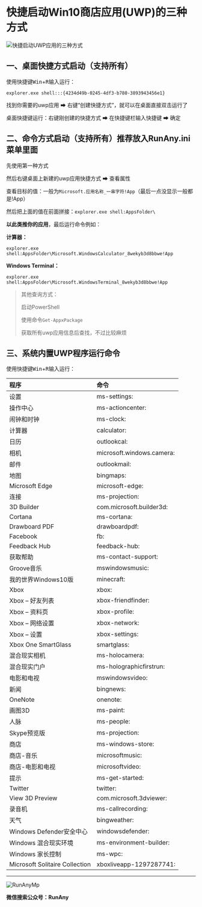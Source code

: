 # 快捷启动Win10商店应用(UWP)的三种方式
![快捷启动UWP应用的三种方式](../assets/images/articleImg/快捷启动UWP应用的三种方式.jpg)
## 一、桌面快捷方式启动（支持所有）
使用快捷键<kbd>Win</kbd>+<kbd>R</kbd>输入运行： 

```
explorer.exe shell:::{4234d49b-0245-4df3-b780-3893943456e1}
```

找到你需要的uwp应用 ➡ 右键“创建快捷方式”，就可以在桌面直接双击运行了

桌面快捷键运行：右键刚创建的快捷方式 ➡ 在快捷键栏输入快捷键 ➡ 确定



## 二、命令方式启动（支持所有）推荐放入RunAny.ini菜单里面

先使用第一种方式

然后右键桌面上新建的uwp应用快捷方式 ➡ 查看属性

查看目标的值：一般为`Microsoft.应用名称_一串字符!App`（最后一点没显示一般都是!App）

然后把上面的值在前面拼接：`explorer.exe shell:AppsFolder\`

**以此类推你的应用**，最后运行命令例如：

**计算器：**

```
explorer.exe shell:AppsFolder\Microsoft.WindowsCalculator_8wekyb3d8bbwe!App
```

**Windows Terminal：**

```
explorer.exe shell:AppsFolder\Microsoft.WindowsTerminal_8wekyb3d8bbwe!App
```

> 其他查询方式：
>
> 启动PowerShell
>
> 使用命令`Get-AppxPackage`
>
> 获取所有uwp应用信息后查找，不过比较麻烦

## 三、系统内置UWP程序运行命令

使用快捷键<kbd>Win</kbd>+<kbd>R</kbd>输入运行： 

| 程序                           | 命令                      |
| :----------------------------- | :------------------------ |
| 设置                           | ms-settings:              |
| 操作中心                       | ms-actioncenter:          |
| 闹钟和时钟                     | ms-clock:                 |
| 计算器                         | calculator:               |
| 日历                           | outlookcal:               |
| 相机                           | microsoft.windows.camera: |
| 邮件                           | outlookmail:              |
| 地图                           | bingmaps:                 |
| Microsoft Edge                 | microsoft-edge:           |
| 连接                           | ms-projection:            |
| 3D Builder                     | com.microsoft.builder3d:  |
| Cortana                        | ms-cortana:               |
| Drawboard PDF                  | drawboardpdf:             |
| Facebook                       | fb:                       |
| Feedback Hub                   | feedback-hub:             |
| 获取帮助                       | ms-contact-support:       |
| Groove音乐                     | mswindowsmusic:           |
| 我的世界Windows10版            | minecraft:                |
| Xbox                           | xbox:                     |
| Xbox – 好友列表                | xbox-friendfinder:        |
| Xbox – 资料页                  | xbox-profile:             |
| Xbox – 网络设置                | xbox-network:             |
| Xbox – 设置                    | xbox-settings:            |
| Xbox One SmartGlass            | smartglass:               |
| 混合现实相机                   | ms-holocamera:            |
| 混合现实门户                   | ms-holographicfirstrun:   |
| 电影和电视                     | mswindowsvideo:           |
| 新闻                           | bingnews:                 |
| OneNote                        | onenote:                  |
| 画图3D                         | ms-paint:                 |
| 人脉                           | ms-people:                |
| Skype预览版                    | ms-projection:            |
| 商店                           | ms-windows-store:         |
| 商店-音乐                      | microsoftmusic:           |
| 商店-电影和电视                | microsoftvideo:           |
| 提示                           | ms-get-started:           |
| Twitter                        | twitter:                  |
| View 3D Preview                | com.microsoft.3dviewer:   |
| 录音机                         | ms-callrecording:         |
| 天气                           | bingweather:              |
| Windows Defender安全中心       | windowsdefender:          |
| Windows 混合现实环境           | ms-environment-builder:   |
| Windows 家长控制               | ms-wpc:                   |
| Microsoft Solitaire Collection | xboxliveapp-1297287741:   |



---

![RunAnyMp](../assets/images/RunAnyMp.png ':size=200x200') 

**微信搜索公众号：RunAny**

